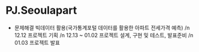 # PJ.Seoulapart
- 문제해결 빅데이터 활용(국가통계포털 데이터를 활용한 아파트 전세가격 예측) /n
12.12 프로젝트 기획 /n
12.13 ~ 01.02 프로젝트 설계, 구현 및 테스트, 발표준비 /n
01.03 프로젝트 발표  
